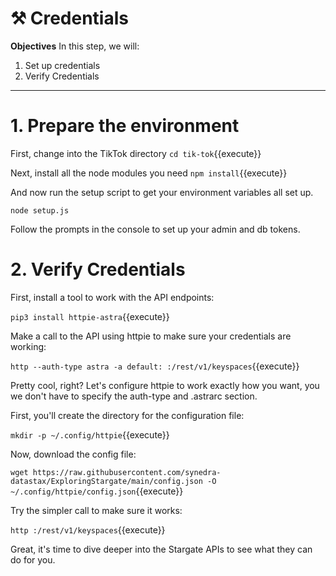 # ⚒️ Credentials

**Objectives**
In this step, we will:
1. Set up credentials
3. Verify Credentials

---

# 1. Prepare the environment
First, change into the TikTok directory
`cd tik-tok`{{execute}}

Next, install all the node modules you need
`npm install`{{execute}}

And now run the setup script to get your environment variables all set up.

`node setup.js`

Follow the prompts in the console to set up your admin and db tokens.

# 2. Verify Credentials

First, install a tool to work with the API endpoints:

`pip3 install httpie-astra`{{execute}}

Make a call to the API using httpie to make sure your credentials are working:

`http --auth-type astra -a default: :/rest/v1/keyspaces`{{execute}}

Pretty cool, right?  Let's configure httpie to work exactly how you want, you we don't have to specify the auth-type and .astrarc section.

First, you'll create the directory for the configuration file:

`mkdir -p ~/.config/httpie`{{execute}}

Now, download the config file:

`wget https://raw.githubusercontent.com/synedra-datastax/ExploringStargate/main/config.json -O ~/.config/httpie/config.json`{{execute}}

Try the simpler call to make sure it works:

`http :/rest/v1/keyspaces`{{execute}}

Great, it's time to dive deeper into the Stargate APIs to see what they can do for you.
